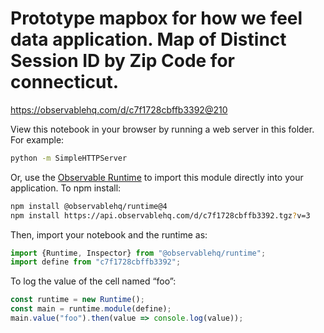 # Prototype mapbox for how we feel data application. Map of Distinct Session ID by Zip Code for connecticut.

https://observablehq.com/d/c7f1728cbffb3392@210

View this notebook in your browser by running a web server in this folder. For
example:

~~~sh
python -m SimpleHTTPServer
~~~

Or, use the [Observable Runtime](https://github.com/observablehq/runtime) to
import this module directly into your application. To npm install:

~~~sh
npm install @observablehq/runtime@4
npm install https://api.observablehq.com/d/c7f1728cbffb3392.tgz?v=3
~~~

Then, import your notebook and the runtime as:

~~~js
import {Runtime, Inspector} from "@observablehq/runtime";
import define from "c7f1728cbffb3392";
~~~

To log the value of the cell named “foo”:

~~~js
const runtime = new Runtime();
const main = runtime.module(define);
main.value("foo").then(value => console.log(value));
~~~
